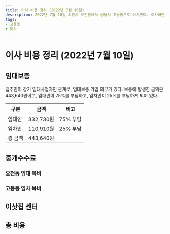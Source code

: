 ```yaml
---
title: 이사 비용 정리 (2022년 7월 10일)
description: 2022년 7월 10일 의왕시 오전동에서 성남시 고등동으로 이사했다. 이사하면서 발생한 비용을 정리한다.
tags:
- 고등동
- 이사
---
```



이사 비용 정리 (2022년 7월 10일)
===


임대보증
---


집주인이 장기 임대사업자인 관계로, 임대보증 가입 의무가 있다. 
보증에 발생한 금액은 443,640원이고, 임대인이 75%를 부담하고, 
임차인이 25%를 부담하게 되어 있다. 


|구분|금액|비고|
|---|---|---|
|임대인|332,730원|75% 부담|
|임차인|110,910원|25% 부담|
|총 금액|443,640원|   |


중개수수료
---


### 오전동 임대 복비


### 고등동 임차 복비


이삿집 센터
---


총 비용
---



